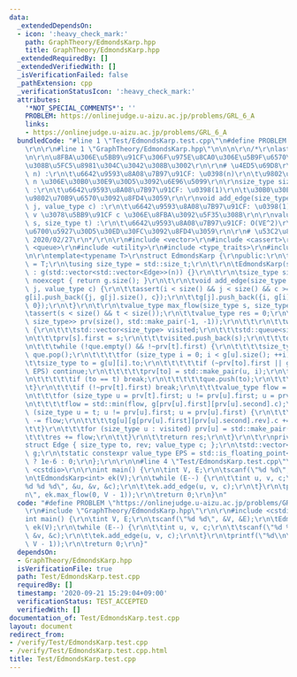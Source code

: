 ```yaml
---
data:
  _extendedDependsOn:
  - icon: ':heavy_check_mark:'
    path: GraphTheory/EdmondsKarp.hpp
    title: GraphTheory/EdmondsKarp.hpp
  _extendedRequiredBy: []
  _extendedVerifiedWith: []
  _isVerificationFailed: false
  _pathExtension: cpp
  _verificationStatusIcon: ':heavy_check_mark:'
  attributes:
    '*NOT_SPECIAL_COMMENTS*': ''
    PROBLEM: https://onlinejudge.u-aizu.ac.jp/problems/GRL_6_A
    links:
    - https://onlinejudge.u-aizu.ac.jp/problems/GRL_6_A
  bundledCode: "#line 1 \"Test/EdmondsKarp.test.cpp\"\n#define PROBLEM \"https://onlinejudge.u-aizu.ac.jp/problems/GRL_6_A\"\
    \r\n\r\n#line 1 \"GraphTheory/EdmondsKarp.hpp\"\n\n\n\r\n/*\r\nlast-updated: 2020/02/28\r\
    \n\r\n\u8FBA\u306E\u5BB9\u91CF\u306F\u975E\u8CA0\u306E\u5B9F\u6570\u3067\u3042\
    \u308B\u5FC5\u8981\u304C\u3042\u308B\u3002\r\n\r\n# \u4ED5\u69D8\r\nEdmondsKarp(size_type\
    \ n) :\r\n\t\u6642\u9593\u8A08\u7B97\u91CF: \u0398(n)\r\n\t\u9802\u70B9\u6570\u304C\
    \ n \u306E\u30B0\u30E9\u30D5\u3092\u6E96\u5099\r\n\r\nsize_type size() const noexcept\
    \ :\r\n\t\u6642\u9593\u8A08\u7B97\u91CF: \u0398(1)\r\n\t\u30B0\u30E9\u30D5\u306E\
    \u9802\u70B9\u6570\u3092\u8FD4\u3059\r\n\r\nvoid add_edge(size_type i, size_type\
    \ j, value_type c) :\r\n\t\u6642\u9593\u8A08\u7B97\u91CF: \u0398(1)\r\n\tu ->\
    \ v \u3078\u5BB9\u91CF c \u306E\u8FBA\u3092\u5F35\u308B\r\n\r\nvalue_type max_flow(size_type\
    \ s, size_type t) :\r\n\t\u6642\u9593\u8A08\u7B97\u91CF: O(VE^2)\r\n\ts -> t \u306E\
    \u6700\u5927\u30D5\u30ED\u30FC\u3092\u8FD4\u3059\r\n\r\n# \u53C2\u8003\r\nhttp://hos.ac/slides/20150319_flow.pdf,\
    \ 2020/02/27\r\n*/\r\n\r\n#include <vector>\r\n#include <cassert>\r\n#include\
    \ <queue>\r\n#include <utility>\r\n#include <type_traits>\r\n#include <algorithm>\r\
    \n\r\ntemplate<typename T>\r\nstruct EdmondsKarp {\r\npublic:\r\n\tusing value_type\
    \ = T;\r\n\tusing size_type = std::size_t;\r\n\t\r\n\tEdmondsKarp(size_type n)\
    \ : g(std::vector<std::vector<Edge>>(n)) {}\r\n\t\r\n\tsize_type size() const\
    \ noexcept { return g.size(); }\r\n\t\r\n\tvoid add_edge(size_type i, size_type\
    \ j, value_type c) {\r\n\t\tassert(i < size() && j < size() && c >= 0);\r\n\t\t\
    g[i].push_back({j, g[j].size(), c});\r\n\t\tg[j].push_back({i, g[i].size() - 1,\
    \ 0});\r\n\t}\r\n\t\r\n\tvalue_type max_flow(size_type s, size_type t) {\r\n\t\
    \tassert(s < size() && t < size());\r\n\t\tvalue_type res = 0;\r\n\t\tstd::vector<std::pair<size_type,\
    \ size_type>> prv(size(), std::make_pair(-1, -1));\r\n\t\t\r\n\t\twhile (true)\
    \ {\r\n\t\t\tstd::vector<size_type> visited;\r\n\t\t\tstd::queue<size_type> que;\r\
    \n\t\t\tprv[s].first = s;\r\n\t\t\tvisited.push_back(s);\r\n\t\t\tque.push(s);\r\
    \n\t\t\twhile (!que.empty() && !~prv[t].first) {\r\n\t\t\t\tsize_type u = que.front();\
    \ que.pop();\r\n\t\t\t\tfor (size_type i = 0; i < g[u].size(); ++i) {\r\n\t\t\t\
    \t\tsize_type to = g[u][i].to;\r\n\t\t\t\t\tif (~prv[to].first || g[u][i].c <=\
    \ EPS) continue;\r\n\t\t\t\t\tprv[to] = std::make_pair(u, i);\r\n\t\t\t\t\tvisited.push_back(to);\r\
    \n\t\t\t\t\tif (to == t) break;\r\n\t\t\t\t\tque.push(to);\r\n\t\t\t\t}\r\n\t\t\
    \t}\r\n\t\t\tif (!~prv[t].first) break;\r\n\t\t\tvalue_type flow = g[prv[t].first][prv[t].second].c;\r\
    \n\t\t\tfor (size_type u = prv[t].first; u != prv[u].first; u = prv[u].first)\r\
    \n\t\t\t\tflow = std::min(flow, g[prv[u].first][prv[u].second].c);\r\n\t\t\tfor\
    \ (size_type u = t; u != prv[u].first; u = prv[u].first) {\r\n\t\t\t\tg[prv[u].first][prv[u].second].c\
    \ -= flow;\r\n\t\t\t\tg[u][g[prv[u].first][prv[u].second].rev].c += flow;\r\n\t\
    \t\t}\r\n\t\t\tfor (size_type u : visited) prv[u] = std::make_pair(-1, -1);\r\n\
    \t\t\tres += flow;\r\n\t\t}\r\n\t\treturn res;\r\n\t}\r\n\t\r\nprivate:\r\n\t\
    struct Edge { size_type to, rev; value_type c; };\r\n\tstd::vector<std::vector<Edge>>\
    \ g;\r\n\tstatic constexpr value_type EPS = std::is_floating_point<value_type>()\
    \ ? 1e-6 : 0;\r\n};\r\n\r\n\n#line 4 \"Test/EdmondsKarp.test.cpp\"\n\r\n#include\
    \ <cstdio>\r\n\r\nint main() {\r\n\tint V, E;\r\n\tscanf(\"%d %d\", &V, &E);\r\
    \n\tEdmondsKarp<int> ek(V);\r\n\twhile (E--) {\r\n\t\tint u, v, c;\r\n\t\tscanf(\"\
    %d %d %d\", &u, &v, &c);\r\n\t\tek.add_edge(u, v, c);\r\n\t}\r\n\tprintf(\"%d\\\
    n\", ek.max_flow(0, V - 1));\r\n\treturn 0;\r\n}\n"
  code: "#define PROBLEM \"https://onlinejudge.u-aizu.ac.jp/problems/GRL_6_A\"\r\n\
    \r\n#include \"GraphTheory/EdmondsKarp.hpp\"\r\n\r\n#include <cstdio>\r\n\r\n\
    int main() {\r\n\tint V, E;\r\n\tscanf(\"%d %d\", &V, &E);\r\n\tEdmondsKarp<int>\
    \ ek(V);\r\n\twhile (E--) {\r\n\t\tint u, v, c;\r\n\t\tscanf(\"%d %d %d\", &u,\
    \ &v, &c);\r\n\t\tek.add_edge(u, v, c);\r\n\t}\r\n\tprintf(\"%d\\n\", ek.max_flow(0,\
    \ V - 1));\r\n\treturn 0;\r\n}"
  dependsOn:
  - GraphTheory/EdmondsKarp.hpp
  isVerificationFile: true
  path: Test/EdmondsKarp.test.cpp
  requiredBy: []
  timestamp: '2020-09-21 15:29:04+09:00'
  verificationStatus: TEST_ACCEPTED
  verifiedWith: []
documentation_of: Test/EdmondsKarp.test.cpp
layout: document
redirect_from:
- /verify/Test/EdmondsKarp.test.cpp
- /verify/Test/EdmondsKarp.test.cpp.html
title: Test/EdmondsKarp.test.cpp
---
```

